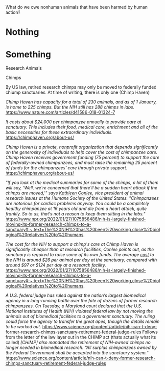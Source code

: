 What do we owe nonhuman animals that have been harmed by human action?

# Nothing

# Something

Research Animals

Chimps

By US law, retired research chimps may only be moved to federally funded chiump sanctuaries. At time of writing, there is only one (Chimp Haven)

*Chimp Haven has capacity for a total of 230 animals, and as of 1 January, is home to 225 chimps. But the NIH still has 288 chimps in labs.*
	https://www.nature.com/articles/d41586-018-01324-7

*It costs about $24,000 per chimpanzee annually to provide care at sanctuary. This includes their food, medical care, enrichment and all of the basic necessities for these extraordinary individuals.*
	https://chimphaven.org/about-us/

*Chimp Haven is a private, nonprofit organization that depends significantly on the generosity of individuals to help cover the cost of chimpanzee care. Chimp Haven receives government funding (75 percent) to support the care of federally-owned chimpanzees, and must raise the remaining 25 percent of funds for the chimpanzees’ care through private support.*
	https://chimphaven.org/about-us/

*"If you look at the medical summaries for some of the chimps, a lot of them will say, 'Well, we're concerned that there'll be a sudden heart attack if the chimps are moved,'" says [Kathleen Conlee](https://www.humanesociety.org/news/animal-researcher-animal-advocate), vice president of animal research issues at the Humane Society of the United States. "Chimpanzees are notorious for cardiac problems anyway. You could be a completely healthy chimpanzee at 16 years old and die from a heart attack, quite frankly. So to us, that's not a reason to keep them sitting in the labs."*
	https://www.npr.org/2022/01/27/1075856486/nih-is-largely-finished-moving-its-former-research-chimps-to-a-sanctuary#:~:text=The%20NIH%20has%20been%20working,close%20biological%20relatives%20to%20humans.

*The cost for the NIH to support a chimp's care at Chimp Haven is significantly cheaper than at research facilities, Conlee points out, as the sanctuary is required to raise some of its own funds. The average [cost](https://orip.nih.gov/comparative-medicine/programs/vertebrate-models/chimpanzee-management-reports) to the NIH is around $26 per animal per day at the sanctuary, compared with around $97 or $124 per day at a research facility.*
	https://www.npr.org/2022/01/27/1075856486/nih-is-largely-finished-moving-its-former-research-chimps-to-a-sanctuary#:~:text=The%20NIH%20has%20been%20working,close%20biological%20relatives%20to%20humans.

*A U.S. federal judge has ruled against the nation’s largest biomedical agency in a long-running battle over the fate of dozens of former research chimpanzees. On Tuesday, a Maryland court declared that the U.S. National Institutes of Health (NIH) violated federal law by not moving the animals out of biomedical facilities to a government sanctuary. The ruling could force the agency to transfer the great apes, though the details remain to be worked out.*
	https://www.science.org/content/article/nih-can-t-deny-former-research-chimps-sanctuary-retirement-federal-judge-rules
	Follows from the letter of the law layer out in the CHIMP act (thats actually what its called)
	*[CHIMP] also mandated the retirement of NIH-owned chimps no longer needed in biomedical research: “All surplus chimpanzees owned by the Federal Government shall be accepted into the sanctuary system.”*
		https://www.science.org/content/article/nih-can-t-deny-former-research-chimps-sanctuary-retirement-federal-judge-rules

